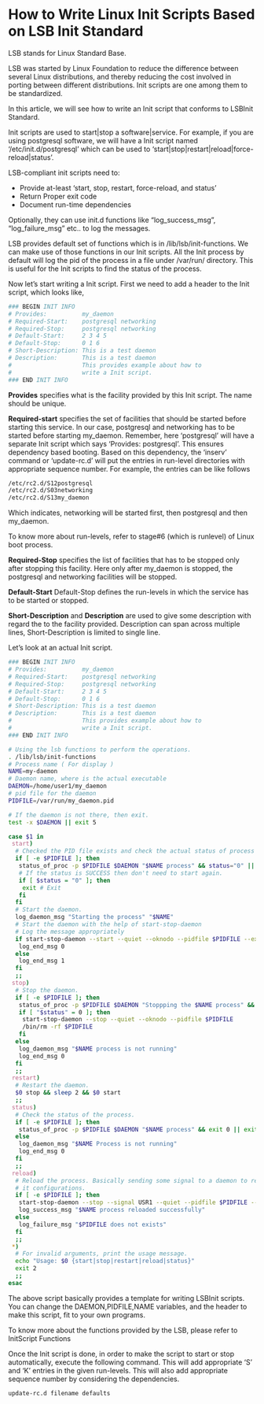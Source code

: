 # How to Write Linux Init Scripts Based on LSB Init Standard

LSB stands for Linux Standard Base.

LSB was started by Linux Foundation to reduce the difference between several Linux distributions, and thereby reducing the cost involved in porting between different distributions. Init scripts are one among them to be standardized.

In this article, we will see how to write an Init script that conforms to LSBInit Standard.

Init scripts are used to start|stop a software|service. For example, if you are using postgresql software, we will have a Init script named ‘/etc/init.d/postgresql’ which can be used to ‘start|stop|restart|reload|force-reload|status’.

LSB-compliant init scripts need to:

* Provide at-least ‘start, stop, restart, force-reload, and status’
* Return Proper exit code
* Document run-time dependencies

Optionally, they can use init.d functions like “log_success_msg”, “log_failure_msg” etc.. to log the messages.

LSB provides default set of functions which is in /lib/lsb/init-functions. We can make use of those functions in our Init scripts. All the Init process by default will log the pid of the process in a file under /var/run/ directory. This is useful for the Init scripts to find the status of the process.

Now let’s start writing a Init script. First we need to add a header to the Init script, which looks like,

```bash
### BEGIN INIT INFO
# Provides:          my_daemon
# Required-Start:    postgresql networking
# Required-Stop:     postgresql networking
# Default-Start:     2 3 4 5
# Default-Stop:      0 1 6
# Short-Description: This is a test daemon
# Description:       This is a test daemon
#                    This provides example about how to
#                    write a Init script.
### END INIT INFO
```

**Provides** specifies what is the facility provided by this Init script. The name should be unique.

**Required-start** specifies the set of facilities that should be started before starting this service. In our case, postgresql and networking has to be started before starting my_daemon. Remember, here ‘postgresql’ will have a separate Init script which says ‘Provides: postgresql’. This ensures dependency based booting. Based on this dependency, the ‘inserv’ command or ‘update-rc.d’ will put the entries in run-level directories with appropriate sequence number. For example, the entries can be like follows

```bash
/etc/rc2.d/S12postgresql
/etc/rc2.d/S03networking
/etc/rc2.d/S13my_daemon
```

Which indicates, networking will be started first, then postgresql and then my_daemon.

To know more about run-levels, refer to stage#6 (which is runlevel) of Linux boot process.

**Required-Stop** specifies the list of facilities that has to be stopped only after stopping this facility. Here only after my_daemon is stopped, the postgresql and networking facilities will be stopped.

**Default-Start** Default-Stop defines the run-levels in which the service has to be started or stopped.

**Short-Description** and **Description** are used to give some description with regard the to the facility provided. Description can span across multiple lines, Short-Description is limited to single line.

Let’s look at an actual Init script.

```bash
### BEGIN INIT INFO
# Provides:          my_daemon
# Required-Start:    postgresql networking
# Required-Stop:     postgresql networking
# Default-Start:     2 3 4 5
# Default-Stop:      0 1 6
# Short-Description: This is a test daemon
# Description:       This is a test daemon
#                    This provides example about how to
#                    write a Init script.
### END INIT INFO

# Using the lsb functions to perform the operations.
. /lib/lsb/init-functions
# Process name ( For display )
NAME=my-daemon
# Daemon name, where is the actual executable
DAEMON=/home/user1/my_daemon
# pid file for the daemon
PIDFILE=/var/run/my_daemon.pid

# If the daemon is not there, then exit.
test -x $DAEMON || exit 5

case $1 in
 start)
  # Checked the PID file exists and check the actual status of process
  if [ -e $PIDFILE ]; then
   status_of_proc -p $PIDFILE $DAEMON "$NAME process" && status="0" || status="$?"
   # If the status is SUCCESS then don't need to start again.
   if [ $status = "0" ]; then
    exit # Exit
   fi
  fi
  # Start the daemon.
  log_daemon_msg "Starting the process" "$NAME"
  # Start the daemon with the help of start-stop-daemon
  # Log the message appropriately
  if start-stop-daemon --start --quiet --oknodo --pidfile $PIDFILE --exec $DAEMON ; then
   log_end_msg 0
  else
   log_end_msg 1
  fi
  ;;
 stop)
  # Stop the daemon.
  if [ -e $PIDFILE ]; then
   status_of_proc -p $PIDFILE $DAEMON "Stoppping the $NAME process" && status="0" || status="$?"
   if [ "$status" = 0 ]; then
    start-stop-daemon --stop --quiet --oknodo --pidfile $PIDFILE
    /bin/rm -rf $PIDFILE
   fi
  else
   log_daemon_msg "$NAME process is not running"
   log_end_msg 0
  fi
  ;;
 restart)
  # Restart the daemon.
  $0 stop && sleep 2 && $0 start
  ;;
 status)
  # Check the status of the process.
  if [ -e $PIDFILE ]; then
   status_of_proc -p $PIDFILE $DAEMON "$NAME process" && exit 0 || exit $?
  else
   log_daemon_msg "$NAME Process is not running"
   log_end_msg 0
  fi
  ;;
 reload)
  # Reload the process. Basically sending some signal to a daemon to reload
  # it configurations.
  if [ -e $PIDFILE ]; then
   start-stop-daemon --stop --signal USR1 --quiet --pidfile $PIDFILE --name $NAME
   log_success_msg "$NAME process reloaded successfully"
  else
   log_failure_msg "$PIDFILE does not exists"
  fi
  ;;
 *)
  # For invalid arguments, print the usage message.
  echo "Usage: $0 {start|stop|restart|reload|status}"
  exit 2
  ;;
esac
```

The above script basically provides a template for writing LSBInit scripts. You can change the DAEMON,PIDFILE,NAME variables, and the header to make this script, fit to your own programs.

To know more about the functions provided by the LSB, please refer to InitScript Functions

Once the Init script is done, in order to make the script to start or stop automatically, execute the following command. This will add appropriate ‘S’ and ‘K’ entries in the given run-levels. This will also add appropriate sequence number by considering the dependencies.

```sh
update-rc.d filename defaults
```